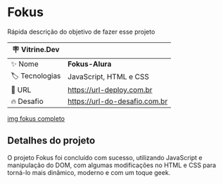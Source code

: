 # Fokus
Rápida descrição do objetivo de fazer esse projeto

| :placard: Vitrine.Dev |     |
| -------------  | --- |
| :sparkles: Nome        | **Fokus-Alura**
| :label: Tecnologias | JavaScript, HTML e CSS
| :rocket: URL         | https://url-deploy.com.br
| :fire: Desafio     | https://url-do-desafio.com.br

[img fokus completo](https://github.com/Joao-VictorBarros/Fokus-Alura/assets/102555418/3747b0c5-375f-46cd-ad3f-ce6b09f1f4a8#vitrinedev)

## Detalhes do projeto

O projeto Fokus foi concluído com sucesso, utilizando JavaScript e manipulação do DOM, com algumas modificações no HTML e CSS para torná-lo mais dinâmico, moderno e com um toque geek.
